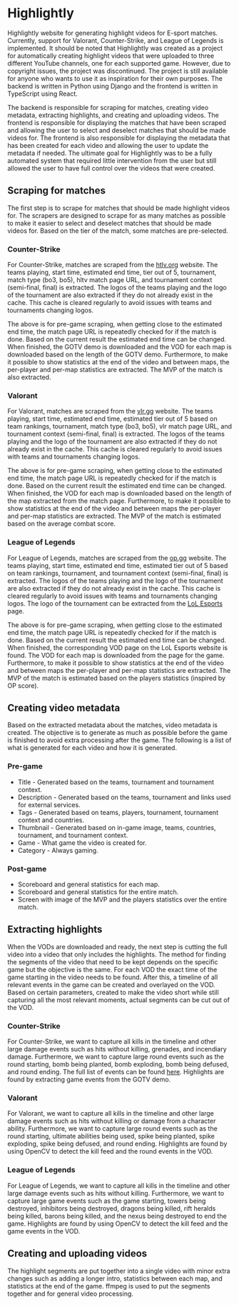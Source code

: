 # Highlightly
Highlightly website for generating highlight videos for E-sport matches. Currently, support for Valorant, Counter-Strike, 
and League of Legends is implemented. It should be noted that Highlightly was created as a project for automatically 
creating highlight videos that were uploaded to three different YouTube channels, one for each supported game. However, 
due to copyright issues, the project was discontinued. The project is still available for anyone who wants to use it as 
inspiration for their own purposes. The backend is written in Python using Django and the frontend is written in 
TypeScript using React.

The backend is responsible for scraping for matches, creating video metadata, extracting highlights, and creating 
and uploading videos. The frontend is responsible for displaying the matches that have been scraped and allowing the 
user to select and deselect matches that should be made videos for. The frontend is also responsible for displaying 
the metadata that has been created for each video and allowing the user to update the metadata if needed. The ultimate 
goal for Highlightly was to be a fully automated system that required little intervention from the user but still 
allowed the user to have full control over the videos that were created.

## Scraping for matches
The first step is to scrape for matches that should be made highlight videos for. The scrapers are designed to scrape 
for as many matches as possible to make it easier to select and deselect matches that should be made videos for. Based 
on the tier of the match, some matches are pre-selected.

### Counter-Strike
For Counter-Strike, matches are scraped from the [htlv.org](https://www.hltv.org/) website. The teams playing, start time, estimated end 
time, tier out of 5, tournament, match type (bo3, bo5), hltv match page URL, and tournament context (semi-final, final) 
is extracted. The logos of the teams playing and the logo of the tournament are also extracted if they do not already 
exist in the cache. This cache is cleared regularly to avoid issues with teams and tournaments changing logos.

The above is for pre-game scraping, when getting close to the estimated end time, the match page URL is repeatedly 
checked for if the match is done. Based on the current result the estimated end time can be changed. When finished, the 
GOTV demo is downloaded and the VOD for each map is downloaded based on the length of the GOTV demo. Furthermore, to make 
it possible to show statistics at the end of the video and between maps, the per-player and per-map statistics are 
extracted. The MVP of the match is also extracted. 

### Valorant
For Valorant, matches are scraped from the [vlr.gg](https://www.vlr.gg/) website. The teams playing, start time, estimated end time, 
estimated tier out of 5 based on team rankings, tournament, match type (bo3, bo5), vlr match page URL, and tournament 
context (semi-final, final) is extracted. The logos of the teams playing and the logo of the tournament are also extracted 
if they do not already exist in the cache. This cache is cleared regularly to avoid issues with teams and tournaments 
changing logos.

The above is for pre-game scraping, when getting close to the estimated end time, the match page URL is repeatedly 
checked for if the match is done. Based on the current result the estimated end time can be changed. When finished, the 
VOD for each map is downloaded based on the length of the map extracted from the match page. Furthermore, to make it 
possible to show statistics at the end of the video and between maps the per-player and per-map statistics are extracted. 
The MVP of the match is estimated based on the average combat score. 

### League of Legends
For League of Legends, matches are scraped from the [op.gg](https://esports.op.gg/schedules) website. The teams playing, 
start time, estimated end time, estimated tier out of 5 based on team rankings, tournament, and tournament context 
(semi-final, final) is extracted. The logos of the teams playing and the logo of the tournament are also extracted if 
they do not already exist in the cache. This cache is cleared regularly to avoid issues with teams and tournaments 
changing logos. The logo of the tournament can be extracted from the [LoL Esports](https://lolesports.com/schedule) page. 

The above is for pre-game scraping, when getting close to the estimated end time, the match page URL is repeatedly 
checked for if the match is done. Based on the current result the estimated end time can be changed. When finished, 
the corresponding VOD page on the LoL Esports website is found. The VOD for each map is downloaded from the page for 
the game. Furthermore, to make it possible to show statistics at the end of the video and between maps the per-player 
and per-map statistics are extracted. The MVP of the match is estimated based on the players statistics 
(inspired by OP score). 

## Creating video metadata
Based on the extracted metadata about the matches, video metadata is created. The objective is to generate as much as 
possible before the game is finished to avoid extra processing after the game. The following is a list of what is 
generated for each video and how it is generated.

### Pre-game
* Title - Generated based on the teams, tournament and tournament context.
* Description - Generated based on the teams, tournament and links used for external services.
* Tags - Generated based on teams, players, tournament, tournament context and countries.
* Thumbnail - Generated based on in-game image, teams, countries, tournament, and tournament context.
* Game - What game the video is created for.
* Category - Always gaming.

### Post-game
* Scoreboard and general statistics for each map.
* Scoreboard and general statistics for the entire match.
* Screen with image of the MVP and the players statistics over the entire match.

## Extracting highlights
When the VODs are downloaded and ready, the next step is cutting the full video into a video that only includes the 
highlights. The method for finding the segments of the video that need to be kept depends on the specific game but the 
objective is the same. For each VOD the exact time of the game starting in the video needs to be found. After this, a 
timeline of all relevant events in the game can be created and overlayed on the VOD. Based on certain parameters, 
created to make the video short while still capturing all the most relevant moments, actual segments can be cut out of 
the VOD. 

### Counter-Strike
For Counter-Strike, we want to capture all kills in the timeline and other large damage events such as hits without 
killing, grenades, and incendiary damage. Furthermore, we want to capture large round events such as the round 
starting, bomb being planted, bomb exploding, bomb being defused, and round ending. The full list of events can be 
found [here](https://wiki.alliedmods.net/Counter-Strike:_Global_Offensive_Events). Highlights are found by extracting 
game events from the GOTV demo.

### Valorant
For Valorant, we want to capture all kills in the timeline and other large damage events such as hits without 
killing or damage from a character ability. Furthermore, we want to capture large round events such as the round 
starting, ultimate abilities being used, spike being planted, spike exploding, spike being defused, and round ending. 
Highlights are found by using OpenCV to detect the kill feed and the round events in the VOD.

### League of Legends
For League of Legends, we want to capture all kills in the timeline and other large damage events such as hits without 
killing. Furthermore, we want to capture large game events such as the game starting, towers being destroyed, 
inhibitors being destroyed, dragons being killed, rift heralds being killed, barons being killed, and the nexus 
being destroyed to end the game. Highlights are found by using OpenCV to detect the kill feed and the game events in 
the VOD.

## Creating and uploading videos
The highlight segments are put together into a single video with minor extra changes such as adding a longer intro, 
statistics between each map, and statistics at the end of the game. ffmpeg is used to put the segments together and 
for general video processing.
